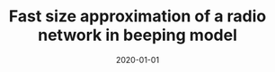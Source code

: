 ---
# Documentation: https://wowchemy.com/docs/managing-content/

title: Fast size approximation of a radio network in beeping model
subtitle: ''
summary: ''
authors:
- Phillip Brandes
- Marcin Kardas
- Marek Klonowski
- Dominik S. Pająk
- Roger Wattenhofer
tags: []
categories: []
date: '2020-01-01'
lastmod: 2022-10-07T05:14:22Z
featured: false
draft: false

# Featured image
# To use, add an image named `featured.jpg/png` to your page's folder.
# Focal points: Smart, Center, TopLeft, Top, TopRight, Left, Right, BottomLeft, Bottom, BottomRight.
image:
  caption: ''
  focal_point: ''
  preview_only: false

# Projects (optional).
#   Associate this post with one or more of your projects.
#   Simply enter your project's folder or file name without extension.
#   E.g. `projects = ["internal-project"]` references `content/project/deep-learning/index.md`.
#   Otherwise, set `projects = []`.
projects: []
publishDate: '2022-10-07T05:14:21.203482Z'
publication_types:
- '2'
abstract: ''
publication: '*Theoretical Computer Science*'
doi: 10.1016/j.tcs.2017.05.022
links:
- name: URL
  url: https://www.sciencedirect.com/science/article/pii/S0304397517304620?via%3Dihub
---